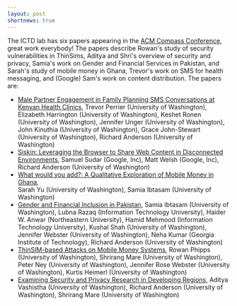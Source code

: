 ```yaml
---
layout: post
shortnews: true
---
```


The ICTD lab has six papers appearing in the [ACM Compass Conference](https://acmcompass.org/),  great work everybody!   The papers describe Rowan's study of security vulnerabilities in ThinSims,   Aditya and Shri's overview of security and privacy,   Samia's work on Gender and Financial Services in Pakistan, and Sarah's study of mobile money in Ghana, Trevor's work on SMS for health messaging, and (Google) Sam's work on content distribution.  The papers are:

* [Male Partner Engagement in Family Planning SMS Conversations at Kenyan Health Clinics](http://ictd.cs.washington.edu/docs/papers/2018/perrier_compass2018.pdf),
Trevor Perrier (University of Washington), Elizabeth Harrington (University of Washington), Keshet Ronen (University of Washington), Jennifer Unger (University of Washington), John Kinuthia (University of Washington), Grace John-Stewart (University of Washington), Richard Anderson (University of Washington)
* [Siskin: Leveraging the Browser to Share Web Content in Disconnected Environments](http://ictd.cs.washington.edu/docs/papers/2018/sudar_compass2018.pdf),
Samuel Sudar (Google, Inc), Matt Welsh (Google, Inc), Richard Anderson (University of Washington)
* [What would you add?: A Qualitative Exploration of Mobile Money in Ghana](http://ictd.cs.washington.edu/docs/papers/2018/yu_compass2018.pdf),  
Sarah Yu (University of Washington), Samia Ibtasam (University of Washington)
* [Gender and Financial Inclusion in Pakistan](http://ictd.cs.washington.edu/docs/papers/2018/ibtasam_compass2018.pdf),
Samia Ibtasam (University of Washington), Lubna Razaq (Information Technology University), Haider W. Anwar (Northeastern University), Hamid Mehmood (Information Technology University), Kushal Shah (University of Washington), Jennifer Webster (University of Washington), Neha Kumar (Georgia Institute of Technology), Richard Anderson (University of Washington)
* [ThinSIM-based Attacks on Mobile Money Systems](http://ictd.cs.washington.edu/docs/papers/2018/phipps_compass2018.pdf),
Rowan Phipps (University of Washington), Shrirang Mare (University of Washington), Peter Ney (University of Washington), Jennifer Rose Webster (University of Washington), Kurtis Heimerl (University of Washington)
* [Examining Security and Privacy Research in Developing Regions](http://ictd.cs.washington.edu/docs/papers/2018/vashistha_compass2018.pdf),
Aditya Vashistha (University of Washington), Richard Anderson (University of Washington), Shrirang Mare (University of Washington)